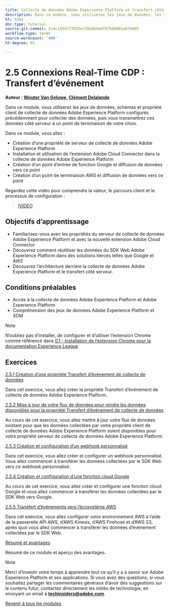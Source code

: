 ```yaml
---
title: Collecte de données Adobe Experience Platform et transfert côté serveur en temps réel
description: Dans ce module, vous utiliserez les jeux de données, les schémas et la propriété du serveur de collecte de données Adobe Experience Platform configurés précédemment pour collecter des données, puis vous les transférerez côté serveur de données vers un point de terminaison de votre choix.
kt: 5342
doc-type: tutorial
source-git-commit: 2cdc145d7f3933ec593db4e6f67b60961a674405
workflow-type: tm+mt
source-wordcount: '480'
ht-degree: 0%

---
```


# 2.5 Connexions Real-Time CDP : Transfert d’événement

**Auteur : [Wouter Van Geluwe](https://www.linkedin.com/in/woutervangeluwe/), [Clément Delalande](https://www.linkedin.com/in/clement-delalande/)**

Dans ce module, vous utiliserez les jeux de données, schémas et propriété client de collecte de données Adobe Experience Platform configurés précédemment pour collecter des données, puis vous transmettrez ces données côté serveur à un point de terminaison de votre choix.

Dans ce module, vous allez :

- Création d’une propriété de serveur de collecte de données Adobe Experience Platform
- Installation et utilisation de l’extension Adobe Cloud Connector dans la collecte de données Adobe Experience Platform
- Création d’un point d’entrée de fonction Google et diffusion de données vers ce point
- Création d’un point de terminaison AWS et diffusion de données vers ce point

Regardez cette vidéo pour comprendre la valeur, le parcours client et le processus de configuration :

>[!VIDEO](https://video.tv.adobe.com/v/331987?quality=12&learn=on)

## Objectifs d’apprentissage

- Familiarisez-vous avec les propriétés du serveur de collecte de données Adobe Experience Platform et avec la nouvelle extension Adobe Cloud Connector
- Découvrez comment réutiliser les données du SDK Web Adobe Experience Platform dans des solutions tierces telles que Google et AWS
- Découvrez l’architecture derrière la collecte de données Adobe Experience Platform et le transfert côté serveur.

## Conditions préalables

- Accès à la collecte de données Adobe Experience Platform et Adobe Experience Platform
- Compréhension des jeux de données Adobe Experience Platform et XDM

>[!NOTE]
>
>N’oubliez pas d’installer, de configurer et d’utiliser l’extension Chrome comme référencé dans [0.1 - Installation de l’extension Chrome pour la documentation Experience League](../../gettingstarted/gettingstarted/ex1.md)

## Exercices

[2.5.1 Création d’une propriété Transfert d’événement de collecte de données](./ex1.md)

Dans cet exercice, vous allez créer la propriété Transfert d’événement de collecte de données Adobe Experience Platform.

[2.5.2 Mise à jour de votre flux de données pour rendre les données disponibles pour la propriété Transfert d’événement de collecte de données](./ex2.md)

Au cours de cet exercice, vous allez mettre à jour votre flux de données existant pour que les données collectées par votre propriété client de collecte de données Adobe Experience Platform soient disponibles pour votre propriété serveur de collecte de données Adobe Experience Platform.

[2.5.3 Création et configuration d’un webhook personnalisé](./ex3.md)

Dans cet exercice, vous allez créer et configurer un webhook personnalisé. Vous allez commencer à transférer les données collectées par le SDK Web vers ce webhook personnalisé.

[2.5.4 Création et configuration d’une fonction cloud Google](./ex4.md)

Au cours de cet exercice, vous allez créer et configurer une fonction cloud Google et vous allez commencer à transférer les données collectées par le SDK Web vers Google.

[2.5.5 Transfert d’événements vers l’écosystème AWS](./ex5.md)

Dans cet exercice, vous allez configurer votre environnement AWS à l’aide de la passerelle API AWS, d’AWS Kinesis, d’AWS Firehose et d’AWS S3, après quoi vous allez commencer à transférer les données d’événement collectées par le SDK Web.

[Résumé et avantages](./summary.md)

Résumé de ce module et aperçu des avantages.

>[!NOTE]
>
>Merci d’investir votre temps à apprendre tout ce qu’il y a à savoir sur Adobe Experience Platform et ses applications. Si vous avez des questions, si vous souhaitez partager les commentaires généraux d’avoir des suggestions sur le contenu futur, contactez directement les initiés de technologie, en envoyant un email à **techinsiders@adobe.com**.

[Revenir à tous les modules](../../../overview.md)
